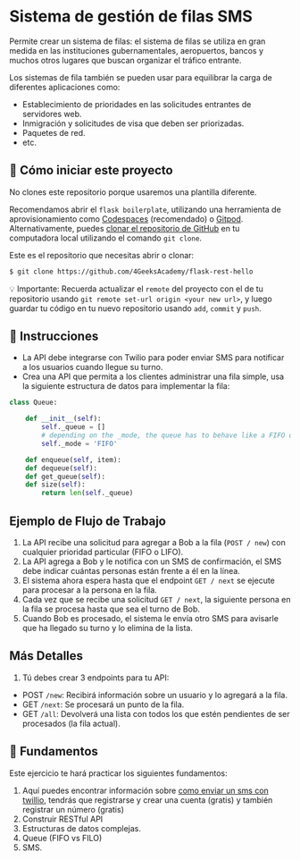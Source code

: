 <!--hide-->
# Sistema de gestión de filas SMS
<!--endhide-->

Permite crear un sistema de filas: el sistema de filas se utiliza en gran medida en las instituciones gubernamentales, aeropuertos, bancos y muchos otros lugares que buscan organizar el tráfico entrante.

Los sistemas de fila también se pueden usar para equilibrar la carga de diferentes aplicaciones como:

- Establecimiento de prioridades en las solicitudes entrantes de servidores web.
- Inmigración y solicitudes de visa que deben ser priorizadas.
- Paquetes de red.
- etc.

<how-to-start>

## 🌱  Cómo iniciar este proyecto

No clones este repositorio porque usaremos una plantilla diferente.  

Recomendamos abrir el `flask boilerplate`, utilizando una herramienta de aprovisionamiento como [Codespaces](https://4geeks.com/es/lesson/tutorial-de-github-codespaces) (recomendado) o [Gitpod](https://4geeks.com/es/lesson/como-utilizar-gitpod). Alternativamente, puedes [clonar el repositorio de GitHub](https://4geeks.com/es/how-to/como-clonar-un-repositorio-de-github) en tu computadora local utilizando el comando `git clone`.  

Este es el repositorio que necesitas abrir o clonar:  

```sh
$ git clone https://github.com/4GeeksAcademy/flask-rest-hello
```

💡 Importante: Recuerda actualizar el `remote` del proyecto con el de tu repositorio usando `git remote set-url origin <your new url>`, y luego guardar tu código en tu nuevo repositorio usando `add`, `commit` y `push`.

</how-to-start>

## 📝 Instrucciones

+ La API debe integrarse con Twilio para poder enviar SMS para notificar a los usuarios cuando llegue su turno.
+ Crea una API que permita a los clientes administrar una fila simple, usa la siguiente estructura de datos para implementar la fila:

```py
class Queue:

    def __init__(self):
        self._queue = []
        # depending on the _mode, the queue has to behave like a FIFO or LIFO
        self._mode = 'FIFO'

    def enqueue(self, item):
    def dequeue(self):
    def get_queue(self):
    def size(self):
        return len(self._queue)
```

## Ejemplo de Flujo de Trabajo

1. La API recibe una solicitud para agregar a Bob a la fila (`POST / new`) con cualquier prioridad particular (FIFO o LIFO).
2. La API agrega a Bob y le notifica con un SMS de confirmación, el SMS debe indicar cuántas personas están frente a él en la línea.
3. El sistema ahora espera hasta que el endpoint `GET / next` se ejecute para procesar a la persona en la fila.
4. Cada vez que se recibe una solicitud `GET / next`, la siguiente persona en la fila se procesa hasta que sea el turno de Bob.
5. Cuando Bob es procesado, el sistema le envía otro SMS para avisarle que ha llegado su turno y lo elimina de la lista.

## Más Detalles

1. Tú debes crear 3 endpoints para tu API:

- POST `/new`: Recibirá información sobre un usuario y lo agregará a la fila.
- GET `/next`: Se procesará un punto de la fila.
- GET `/all`: Devolverá una lista con todos los que estén pendientes de ser procesados (la fila actual).

## 📖 Fundamentos

Este ejercicio te hará practicar los siguientes fundamentos:

1. Aquí puedes encontrar información sobre [como enviar un sms con twillio](https://www.twilio.com/docs/sms/send-messages), tendrás que registrarse y crear una cuenta (gratis) y también registrar un número (gratis)
4. Construir RESTful API
5. Estructuras de datos complejas.
6. Queue (FIFO vs FILO)
7. SMS.
